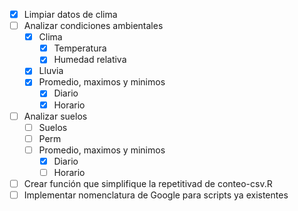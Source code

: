 -[x] Limpiar datos de clima
-[ ] Analizar condiciones ambientales
    -[x] Clima
        -[x] Temperatura
        -[x] Humedad relativa
    -[x] Lluvia
    -[x] Promedio, maximos y minimos
        -[x] Diario
        -[x] Horario
-[ ] Analizar suelos
    -[ ] Suelos
    -[ ] Perm
    -[ ] Promedio, maximos y minimos
        -[x] Diario
        -[ ] Horario
-[ ] Crear función que simplifique la repetitivad de conteo-csv.R
-[ ] Implementar nomenclatura de Google para scripts ya existentes
